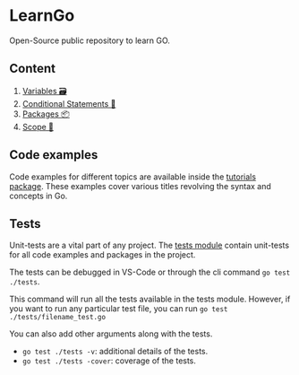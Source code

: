 # LearnGo

Open-Source public repository to learn GO.

## Content

1. [Variables 🗃️](docs/variables.md)
2. [Conditional Statements 🤔](docs/conditional.md)
3. [Packages 📦](docs/packages.md)
4. [Scope 🔭](docs/scope.md)

## Code examples

Code examples for different topics are available inside the [tutorials package](tutorials/).
These examples cover various titles revolving the syntax and concepts in Go.

## Tests

Unit-tests are a vital part of any project. The [tests module](tests/) contain unit-tests for
all code examples and packages in the project.

The tests can be debugged in VS-Code or through the cli command `go test ./tests`.

This command will run all the tests available in the tests module.
However, if you want to run any particular test file, you can run `go test ./tests/filename_test.go`

You can also add other arguments along with the tests.

- `go test ./tests -v`: additional details of the tests.
- `go test ./tests -cover`: coverage of the tests.
